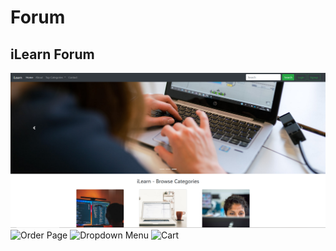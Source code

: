 # Forum
## **iLearn Forum**


![Main Page](screenshot/Screenshot%202023-09-26%20000259.png)
![Order Page](serafeim2/screenshot/Screenshot%202023-09-14%20091808.png)
![Dropdown Menu](serafeim2/screenshot/Screenshot%202023-09-14%20091905.png)
![Cart](serafeim2/screenshot/Screenshot%202023-09-14%20091930.png)

